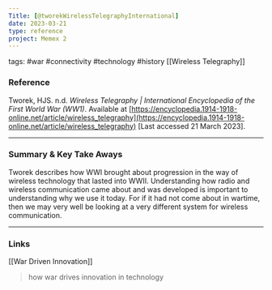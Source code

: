 ```yaml
---
Title: [@tworekWirelessTelegraphyInternational]
date: 2023-03-21
type: reference
project: Memex 2
---
```


tags: #war #connectivity #technology #history 
[[Wireless Telegraphy]]

### Reference 

Tworek, HJS. n.d. _Wireless Telegraphy | International Encyclopedia of the First World War (WW1)_. Available at [https://encyclopedia.1914-1918-online.net/article/wireless_telegraphy](https://encyclopedia.1914-1918-online.net/article/wireless_telegraphy) [Last accessed 21 March 2023].

---

### Summary & Key Take Aways

Tworek describes how WWI brought about progression in the way of wireless technology that lasted into WWII. Understanding how radio and wireless communication came about and was developed is important to understanding why we use it today. For if it had not come about in wartime, then we may very well be looking at a very different system for wireless communication.

--- 

### Links
[[War Driven Innovation]]
>how war drives innovation in technology